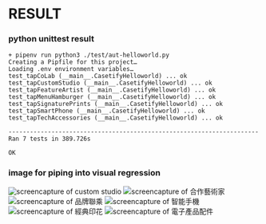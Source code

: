 # RESULT


### python unittest result
```
+ pipenv run python3 ./test/aut-helloworld.py
Creating a Pipfile for this project…
Loading .env environment variables…
test_tapCoLab (__main__.CasetifyHelloworld) ... ok
test_tapCustomStudio (__main__.CasetifyHelloworld) ... ok
test_tapFeatureArtist (__main__.CasetifyHelloworld) ... ok
test_tapMenuHamburger (__main__.CasetifyHelloworld) ... ok
test_tapSignaturePrints (__main__.CasetifyHelloworld) ... ok
test_tapSmartPhone (__main__.CasetifyHelloworld) ... ok
test_tapTechAccessories (__main__.CasetifyHelloworld) ... ok

----------------------------------------------------------------------
Ran 7 tests in 389.726s

OK
```

### image for piping into visual regression

![screencapture of custom studio](https://github.com/louiscklaw/casetify-tryout/raw/master/docs/zh_left_nav_menu_custom_studio.jpg)
![screencapture of 合作藝術家](https://github.com/louiscklaw/casetify-tryout/raw/master/docs/zh_left_nav_menu_%E5%90%88%E4%BD%9C%E8%97%9D%E8%A1%93%E5%AE%B6.jpg)
![screencapture of 品牌聯乘](https://github.com/louiscklaw/casetify-tryout/raw/master/docs/zh_left_nav_menu_%E5%93%81%E7%89%8C%E8%81%AF%E4%B9%98.jpg)
![screencapture of 智能手機](https://github.com/louiscklaw/casetify-tryout/raw/master/docs/zh_left_nav_menu_%E6%99%BA%E8%83%BD%E6%89%8B%E6%A9%9F.jpg)
![screencapture of 經典印花](https://github.com/louiscklaw/casetify-tryout/raw/master/docs/zh_left_nav_menu_%E7%B6%93%E5%85%B8%E5%8D%B0%E8%8A%B1.jpg)
![screencapture of 電子產品配件](https://github.com/louiscklaw/casetify-tryout/raw/master/docs/zh_left_nav_menu_%E9%9B%BB%E5%AD%90%E7%94%A2%E5%93%81%E9%85%8D%E4%BB%B6.jpg)